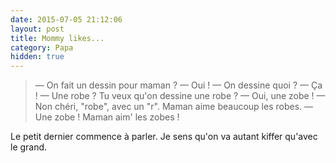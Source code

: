 ```yaml
---
date: 2015-07-05 21:12:06
layout: post
title: Mommy likes...
category: Papa
hidden: true
---
```


> — On fait un dessin pour maman ?
> — Oui !
> — On dessine quoi ?
> — Ça !
> — Une robe ? Tu veux qu'on dessine une robe ?
> — Oui, une zobe !
> — Non chéri, "robe", avec un "r". Maman aime beaucoup les robes.
> — Une zobe ! Maman aim' les zobes !

Le petit dernier commence à parler. Je sens qu'on va autant kiffer qu'avec le grand.
